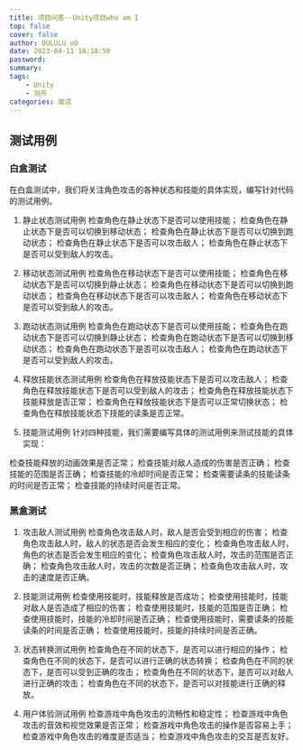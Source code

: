 ```yaml
---
title: 项目问答--Unity项目who am I
top: false
cover: false
author: DULULU oO
date: 2023-04-11 16:18:50
password:
summary:
tags: 
    - Unity
    - 测开
categories: 面试
---
```


## 测试用例

### 白盒测试

在白盒测试中，我们将关注角色攻击的各种状态和技能的具体实现，编写针对代码的测试用例。

1. 静止状态测试用例
检查角色在静止状态下是否可以使用技能；
检查角色在静止状态下是否可以切换到移动状态；
检查角色在静止状态下是否可以切换到跑动状态；
检查角色在静止状态下是否可以攻击敌人；
检查角色在静止状态下是否可以受到敌人的攻击。

2. 移动状态测试用例
检查角色在移动状态下是否可以使用技能；
检查角色在移动状态下是否可以切换到静止状态；
检查角色在移动状态下是否可以切换到跑动状态；
检查角色在移动状态下是否可以攻击敌人；
检查角色在移动状态下是否可以受到敌人的攻击。

3. 跑动状态测试用例
检查角色在跑动状态下是否可以使用技能；
检查角色在跑动状态下是否可以切换到静止状态；
检查角色在跑动状态下是否可以切换到移动状态；
检查角色在跑动状态下是否可以攻击敌人；
检查角色在跑动状态下是否可以受到敌人的攻击。

4. 释放技能状态测试用例
检查角色在释放技能状态下是否可以攻击敌人；
检查角色在释放技能状态下是否可以受到敌人的攻击；
检查角色在释放技能状态下技能释放是否正常；
检查角色在释放技能状态下是否可以正常切换状态；
检查角色在释放技能状态下技能的读条是否正常。

5. 技能测试用例
针对四种技能，我们需要编写具体的测试用例来测试技能的具体实现：

检查技能释放的动画效果是否正常；
检查技能对敌人造成的伤害是否正确；
检查技能的范围是否正确；
检查技能的冷却时间是否正常；
检查需要读条的技能读条的时间是否正常；
检查技能的持续时间是否正常。

### 黑盒测试

1. 攻击敌人测试用例
检查角色攻击敌人时，敌人是否会受到相应的伤害；
检查角色攻击敌人时，敌人的状态是否会发生相应的变化；
检查角色攻击敌人时，角色的状态是否会发生相应的变化；
检查角色攻击敌人时，攻击的范围是否正确；
检查角色攻击敌人时，攻击的次数是否正确；
检查角色攻击敌人时，攻击的速度是否正确。

2. 技能测试用例
检查使用技能时，技能释放是否成功；
检查使用技能时，技能对敌人是否造成了相应的伤害；
检查使用技能时，技能的范围是否正确；
检查使用技能时，技能的冷却时间是否正确；
检查使用技能时，需要读条的技能读条的时间是否正确；
检查使用技能时，技能的持续时间是否正确。

3. 状态转换测试用例
检查角色在不同的状态下，是否可以进行相应的操作；
检查角色在不同的状态下，是否可以进行正确的状态转换；
检查角色在不同的状态下，是否可以受到正确的攻击；
检查角色在不同的状态下，是否可以对敌人进行正确的攻击；
检查角色在不同的状态下，是否可以对技能进行正确的释放。

4. 用户体验测试用例
检查游戏中角色攻击的流畅性和稳定性；
检查游戏中角色攻击的音效和视觉效果是否正常；
检查游戏中角色攻击的操作是否容易上手；
检查游戏中角色攻击的难度是否适当；
检查游戏中角色攻击的交互是否友好。